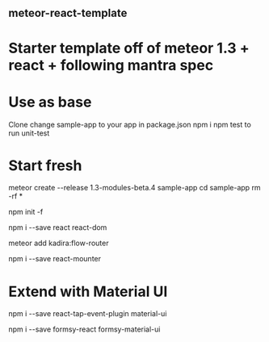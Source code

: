 ## meteor-react-template

# Starter template off of meteor 1.3 + react + following mantra spec

# Use as base

Clone
change sample-app to your app in package.json
npm i
npm test to run unit-test

# Start fresh

meteor create --release 1.3-modules-beta.4 sample-app
cd sample-app
rm -rf *

npm init -f

npm i --save react react-dom

meteor add kadira:flow-router

npm i --save react-mounter

# Extend with Material UI

npm i --save react-tap-event-plugin material-ui

npm i --save formsy-react formsy-material-ui
